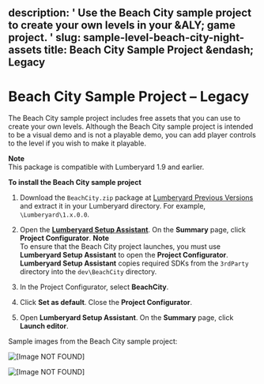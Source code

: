 description: ' Use the Beach City sample project to create your own levels in your
  &ALY; game project. '
slug: sample-level-beach-city-night-assets
title: Beach City Sample Project &endash; Legacy
---
# Beach City Sample Project – Legacy<a name="sample-level-beach-city-night-assets"></a>

The Beach City sample project includes free assets that you can use to create your own levels\. Although the Beach City sample project is intended to be a visual demo and is not a playable demo, you can add player controls to the level if you wish to make it playable\.

**Note**  
This package is compatible with Lumberyard 1\.9 and earlier\.

**To install the Beach City sample project**

1. Download the `BeachCity.zip` package at [Lumberyard Previous Versions](https://aws.amazon.com/lumberyard/downloads/previous-versions/) and extract it in your Lumberyard directory\. For example, `\Lumberyard\1.x.0.0`\.

1. Open the [**Lumberyard Setup Assistant**](lumberyard-launcher-using.md)\. On the **Summary** page, click **Project Configurator**\.
**Note**  
To ensure that the Beach City project launches, you must use **Lumberyard Setup Assistant** to open the **Project Configurator**\. **Lumberyard Setup Assistant** copies required SDKs from the `3rdParty` directory into the `dev\BeachCity` directory\.

1. In the Project Configurator, select **BeachCity**\.

1. Click **Set as default**\. Close the **Project Configurator**\.

1. Open **Lumberyard Setup Assistant**\. On the **Summary** page, click **Launch editor**\.

Sample images from the Beach City sample project:

![\[Image NOT FOUND\]](/images/samples-beachcity-1.png)

![\[Image NOT FOUND\]](/images/samples-beachcity-2.png)